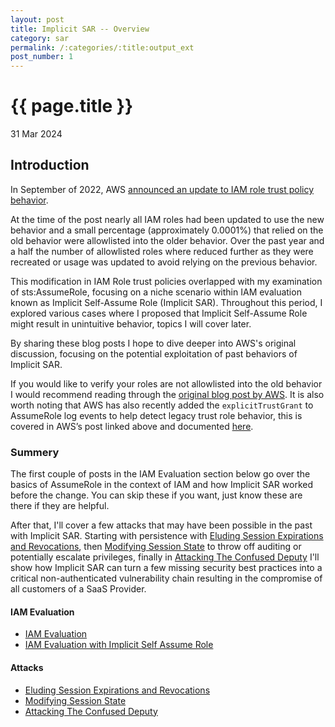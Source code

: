```yaml
---
layout: post
title: Implicit SAR -- Overview
category: sar
permalink: /:categories/:title:output_ext
post_number: 1
---
```


{{ page.title }}
================

<p class="meta">31 Mar 2024</p>

## Introduction

In September of 2022, AWS [announced an update to IAM role trust policy behavior](https://aws.amazon.com/blogs/security/announcing-an-update-to-iam-role-trust-policy-behavior/).

At the time of the post nearly all IAM roles had been updated to use the new behavior and a small percentage (approximately 0.0001%) that relied on the old behavior were allowlisted into the older behavior. Over the past year and a half the number of allowlisted roles where reduced further as they were recreated or usage was updated to avoid relying on the previous behavior.

This modification in IAM Role trust policies overlapped with my examination of sts:AssumeRole, focusing on a niche scenario within IAM evaluation known as Implicit Self-Assume Role (Implicit SAR). Throughout this period, I explored various cases where I proposed that Implicit Self-Assume Role might result in unintuitive behavior, topics I will cover later.

By sharing these blog posts I hope to dive deeper into AWS's original discussion, focusing on the potential exploitation of past behaviors of Implicit SAR.

If you would like to verify your roles are not allowlisted into the old behavior I would recommend reading through the [original blog post by AWS](https://aws.amazon.com/blogs/security/announcing-an-update-to-iam-role-trust-policy-behavior/). It is also worth noting that AWS has also recently added the `explicitTrustGrant` to AssumeRole log events to help detect legacy trust role behavior, this is covered in AWS’s post linked above and documented [here](https://docs.aws.amazon.com/IAM/latest/UserGuide/cloudtrail-integration.html#cloudtrail-integration_role-trust-behavior).

### Summery

The first couple of posts in the IAM Evaluation section below go over the basics of AssumeRole in the context of IAM and how Implicit SAR worked before the change. You can skip these if you want, just know these are there if they are helpful.

After that, I'll cover a few attacks that may have been possible in the past with Implicit SAR. Starting with persistence with [Eluding Session Expirations and Revocations](sar-4-eluding-session-expirations-and-revocations.html), then [Modifying Session State](sar-5-modifying-session-state.html) to throw off auditing or potentially escalate privileges, finally in [Attacking The Confused Deputy](sar-6-confused-deputy.html) I'll show how Implicit SAR can turn a few missing security best practices into a critical non-authenticated vulnerability chain resulting in the compromise of all customers of a SaaS Provider.

#### IAM Evaluation

  * [IAM Evaluation](sar-2-iam-evaluation.html)
  * [IAM Evaluation with Implicit Self Assume Role](sar-3-iam-evaluation-self-assume-role.html)


#### Attacks

  * [Eluding Session Expirations and Revocations](sar-4-eluding-session-expirations-and-revocations.html)
  * [Modifying Session State](sar-5-modifying-session-state.html)
  * [Attacking The Confused Deputy](sar-6-confused-deputy.html)
